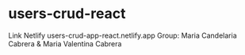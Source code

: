 # users-crud-react
Link Netlify users-crud-app-react.netlify.app
Group: Maria Candelaria Cabrera & Maria Valentina Cabrera
